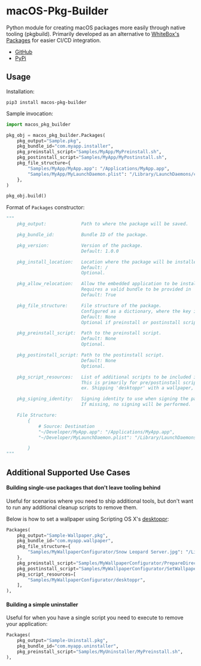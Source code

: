 # macOS-Pkg-Builder

Python module for creating macOS packages more easily through native tooling (pkgbuild). Primarily developed as an alternative to [WhiteBox's Packages](http://s.sudre.free.fr/Software/Packages/about.html) for easier CI/CD integration.

* [GitHub](https://github.com/ripeda/macOS-Pkg-Builder)
* [PyPi](https://pypi.org/project/macos-pkg-builder)

## Usage

Installation:
```
pip3 install macos-pkg-builder
```

Sample invocation:
```py
import macos_pkg_builder

pkg_obj = macos_pkg_builder.Packages(
    pkg_output="Sample.pkg",
    pkg_bundle_id="com.myapp.installer",
    pkg_preinstall_script="Samples/MyApp/MyPreinstall.sh",
    pkg_postinstall_script="Samples/MyApp/MyPostinstall.sh",
    pkg_file_structure={
        "Samples/MyApp/MyApp.app": "/Applications/MyApp.app",
        "Samples/MyApp/MyLaunchDaemon.plist": "/Library/LaunchDaemons/com.myapp.plist",
    },
)

pkg_obj.build()
```


Format of `Packages` constructor:
```py
"""
    pkg_output:             Path to where the package will be saved.

    pkg_bundle_id:          Bundle ID of the package.

    pkg_version:            Version of the package.
                            Default: 1.0.0

    pkg_install_location:   Location where the package will be installed.
                            Default: /
                            Optional.

    pkg_allow_relocation:   Allow the embedded application to be installed where the user has an existing copy (outside expected install location)
                            Requires a valid bundle to be provided in 'pkg_file_structure' (ex. app, plugin, etc.)
                            Default: True

    pkg_file_structure:     File structure of the package.
                            Configured as a dictionary, where the key is the source file and the value is the destination.
                            Default: None
                            Optional if preinstall or postinstall scripts are provided.

    pkg_preinstall_script:  Path to the preinstall script.
                            Default: None
                            Optional.

    pkg_postinstall_script: Path to the postinstall script.
                            Default: None
                            Optional.

    pkg_script_resources:   List of additional scripts to be included in the package.
                            This is primarily for pre/postinstall scripts that need additional resources present next to them.
                            ex. Shipping 'desktoppr' with a wallpaper, and have the postinstall script set the wallpaper.

    pkg_signing_identity:   Signing identity to use when signing the package.
                            If missing, no signing will be performed.

    File Structure:
        {
            # Source: Destination
            "~/Developer/MyApp.app": "/Applications/MyApp.app",
            "~/Developer/MyLaunchDaemon.plist": "/Library/LaunchDaemons/com.myapp.plist",

        }
"""
```

## Additional Supported Use Cases

#### Building single-use packages that don't leave tooling behind

Useful for scenarios where you need to ship additional tools, but don't want to run any additional cleanup scripts to remove them.

Below is how to set a wallpaper using Scripting OS X's [desktoppr](https://github.com/scriptingosx/desktoppr):

```py
Packages(
    pkg_output="Sample-Wallpaper.pkg",
    pkg_bundle_id="com.myapp.wallpaper",
    pkg_file_structure={
        "Samples/MyWallpaperConfigurator/Snow Leopard Server.jpg": "/Library/Desktop Pictures/Snow Leopard Server.jpg",
    },
    pkg_preinstall_script="Samples/MyWallpaperConfigurator/PrepareDirectory.sh",
    pkg_postinstall_script="Samples/MyWallpaperConfigurator/SetWallpaper.sh",
    pkg_script_resources=[
        "Samples/MyWallpaperConfigurator/desktoppr",
    ],
),
```

#### Building a simple uninstaller

Useful for when you have a single script you need to execute to remove your application:
```py
Packages(
    pkg_output="Sample-Uninstall.pkg",
    pkg_bundle_id="com.myapp.uninstaller",
    pkg_preinstall_script="Samples/MyUninstaller/MyPreinstall.sh",
),
```